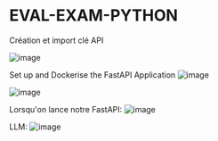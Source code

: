 # EVAL-EXAM-PYTHON

Création et import clé API

![image](https://github.com/user-attachments/assets/a048f84f-4584-4a1a-9f5c-2334340da32c)


Set up and Dockerise the FastAPI Application
![image](https://github.com/user-attachments/assets/24d19ffa-d685-4e6c-9676-54340c8685d2)

![image](https://github.com/user-attachments/assets/1582e83f-9a73-4eb5-85a3-926b9f3bab39)

Lorsqu'on lance notre FastAPI: 
![image](https://github.com/user-attachments/assets/d2131206-beed-40e9-b0a5-f4aa1b304f68)

LLM: 
![image](https://github.com/user-attachments/assets/21769e45-f049-431d-b855-98c06cf90aac)



